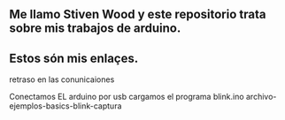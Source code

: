## Me llamo Stiven Wood y este repositorio trata sobre mis trabajos de arduino.


## Estos són mis enlaçes.

retraso en las conunicaiones


Conectamos EL arduino por usb cargamos el programa blink.ino archivo-ejemplos-basics-blink-captura


